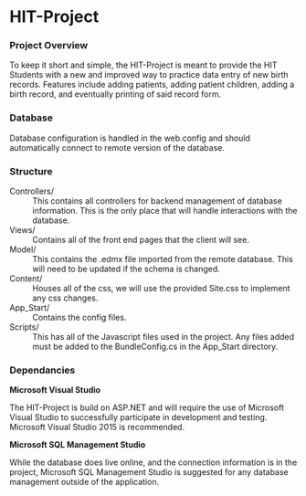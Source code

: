 # HIT-Project
### Project Overview

To keep it short and simple, the HIT-Project is meant to provide the HIT Students with a new and improved way to 
practice data entry of new birth records. Features include adding patients, adding patient children, adding a birth record, and eventually
printing of said record form.

### Database

Database configuration is handled in the web.config and should automatically connect to remote version of the database.

### Structure

<dl>
  <dt>Controllers/</dt>
  <dd>
    This contains all controllers for backend management of database information. This is the only place that will handle interactions       with the database.
  </dd>


  <dt>Views/</dt>
  <dd>
    Contains all of the front end pages that the client will see.
  </dd>

  <dt>Model/</dt>
  <dd>
    This contains the .edmx file imported from the remote database. This will need to be updated if the schema is changed.
  </dd>

  <dt>Content/</dt>
  <dd>
    Houses all of the css, we will use the provided Site.css to implement any css changes.
  </dd>

  <dt>App_Start/</dt>
  <dd>
    Contains the config files.
  </dd>

  <dt>Scripts/</dt>
  <dd>
    This has all of the Javascript files used in the project. Any files added must be added to the BundleConfig.cs in the App_Start         directory.
  </dd>

</dl>

### Dependancies

**Microsoft Visual Studio**

The HIT-Project is build on ASP.NET and will require the use of Microsoft Visual Studio to successfully participate in development and testing. 
Microsoft Visual Studio 2015 is recommended.

**Microsoft SQL Management Studio**

While the database does live online, and the connection information is in the project, Microsoft SQL Management Studio is suggested 
for any database management outside of the application.
